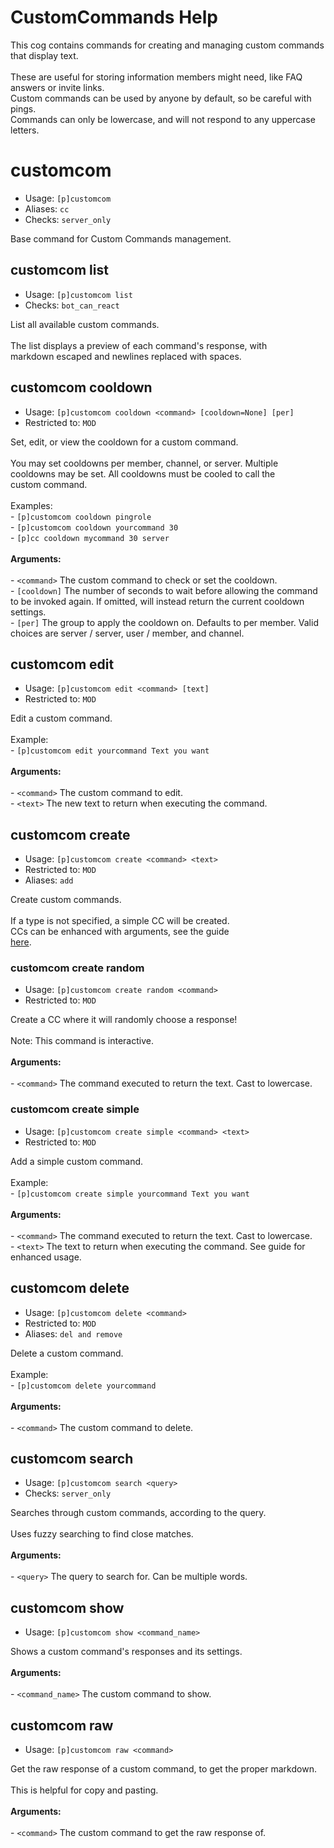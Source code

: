 # CustomCommands Help

This cog contains commands for creating and managing custom commands that display text.<br/><br/>These are useful for storing information members might need, like FAQ answers or invite links.<br/>Custom commands can be used by anyone by default, so be careful with pings.<br/>Commands can only be lowercase, and will not respond to any uppercase letters.

# customcom
 - Usage: `[p]customcom `
 - Aliases: `cc`
 - Checks: `server_only`

Base command for Custom Commands management.

## customcom list
 - Usage: `[p]customcom list `
 - Checks: `bot_can_react`

List all available custom commands.<br/><br/>The list displays a preview of each command's response, with<br/>markdown escaped and newlines replaced with spaces.

## customcom cooldown
 - Usage: `[p]customcom cooldown <command> [cooldown=None] [per] `
 - Restricted to: `MOD`

Set, edit, or view the cooldown for a custom command.<br/><br/>You may set cooldowns per member, channel, or server. Multiple<br/>cooldowns may be set. All cooldowns must be cooled to call the<br/>custom command.<br/><br/>Examples:<br/>- `[p]customcom cooldown pingrole`<br/>- `[p]customcom cooldown yourcommand 30`<br/>- `[p]cc cooldown mycommand 30 server`<br/><br/>**Arguments:**<br/><br/>- `<command>` The custom command to check or set the cooldown.<br/>- `[cooldown]` The number of seconds to wait before allowing the command to be invoked again. If omitted, will instead return the current cooldown settings.<br/>- `[per]` The group to apply the cooldown on. Defaults to per member. Valid choices are server / server, user / member, and channel.

## customcom edit
 - Usage: `[p]customcom edit <command> [text] `
 - Restricted to: `MOD`

Edit a custom command.<br/><br/>Example:<br/>- `[p]customcom edit yourcommand Text you want`<br/><br/>**Arguments:**<br/><br/>- `<command>` The custom command to edit.<br/>- `<text>` The new text to return when executing the command.

## customcom create
 - Usage: `[p]customcom create <command> <text> `
 - Restricted to: `MOD`
 - Aliases: `add`

Create custom commands.<br/><br/>If a type is not specified, a simple CC will be created.<br/>CCs can be enhanced with arguments, see the guide<br/>[here](https://docs.discord.red/en/stable/cog_customcom.html).

### customcom create random
 - Usage: `[p]customcom create random <command> `
 - Restricted to: `MOD`

Create a CC where it will randomly choose a response!<br/><br/>Note: This command is interactive.<br/><br/>**Arguments:**<br/><br/>- `<command>` The command executed to return the text. Cast to lowercase.

### customcom create simple
 - Usage: `[p]customcom create simple <command> <text> `
 - Restricted to: `MOD`

Add a simple custom command.<br/><br/>Example:<br/>- `[p]customcom create simple yourcommand Text you want`<br/><br/>**Arguments:**<br/><br/>- `<command>` The command executed to return the text. Cast to lowercase.<br/>- `<text>` The text to return when executing the command. See guide for enhanced usage.

## customcom delete
 - Usage: `[p]customcom delete <command> `
 - Restricted to: `MOD`
 - Aliases: `del and remove`

Delete a custom command.<br/><br/>Example:<br/>- `[p]customcom delete yourcommand`<br/><br/>**Arguments:**<br/><br/>- `<command>` The custom command to delete.

## customcom search
 - Usage: `[p]customcom search <query> `
 - Checks: `server_only`

Searches through custom commands, according to the query.<br/><br/>Uses fuzzy searching to find close matches.<br/><br/>**Arguments:**<br/><br/>- `<query>` The query to search for. Can be multiple words.

## customcom show
 - Usage: `[p]customcom show <command_name> `

Shows a custom command's responses and its settings.<br/><br/>**Arguments:**<br/><br/>- `<command_name>` The custom command to show.

## customcom raw
 - Usage: `[p]customcom raw <command> `

Get the raw response of a custom command, to get the proper markdown.<br/><br/>This is helpful for copy and pasting.<br/><br/>**Arguments:**<br/><br/>- `<command>` The custom command to get the raw response of.

